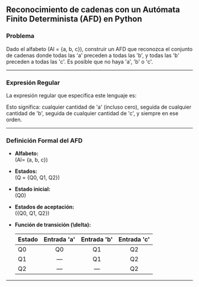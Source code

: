 ## Reconocimiento de cadenas con un Autómata Finito Determinista (AFD) en Python

### Problema

Dado el alfabeto \(Al = \{a, b, c\}\), construir un AFD que reconozca el conjunto de cadenas donde todas las 'a' preceden a todas las 'b', y todas las 'b' preceden a todas las 'c'. Es posible que no haya 'a', 'b' o 'c'.

---

### Expresión Regular

La expresión regular que específica este lenguaje es:


Esto significa: cualquier cantidad de 'a' (incluso cero), seguida de cualquier cantidad de 'b', seguida de cualquier cantidad de 'c', y siempre en ese orden.

---

### Definición Formal del AFD

- **Alfabeto:**  
  \(Al= \{a, b, c\}\)

- **Estados:**  
  \(Q = \{Q0, Q1, Q2\}\)

- **Estado inicial:**  
  \(Q0\)

- **Estados de aceptación:**  
  \(\{Q0, Q1, Q2\}\)

- **Función de transición \(\delta\):**

  | Estado | Entrada 'a' | Entrada 'b' | Entrada 'c' |
  |--------|:-----------:|:-----------:|:-----------:|
  | Q0     | Q0          | Q1          | Q2          |
  | Q1     | —           | Q1          | Q2          |
  | Q2     | —           | —           | Q2          |

---



